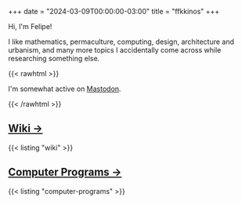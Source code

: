 +++
date = "2024-03-09T00:00:00-03:00"
title = "ffkkinos"
+++

Hi, I'm Felipe!

I like mathematics, permaculture, computing, design, architecture and urbanism, and many more topics I accidentally come across while researching something else.

{{< rawhtml >}}

<p>I'm somewhat active on <a href="https://merveilles.town/@fkinoshita" rel="me" target="_blank">Mastodon</a>.</p>

{{< /rawhtml >}}

## [Wiki →](/wiki)

{{< listing "wiki" >}}

## [Computer Programs →](/computer-programs)

{{< listing "computer-programs" >}}
